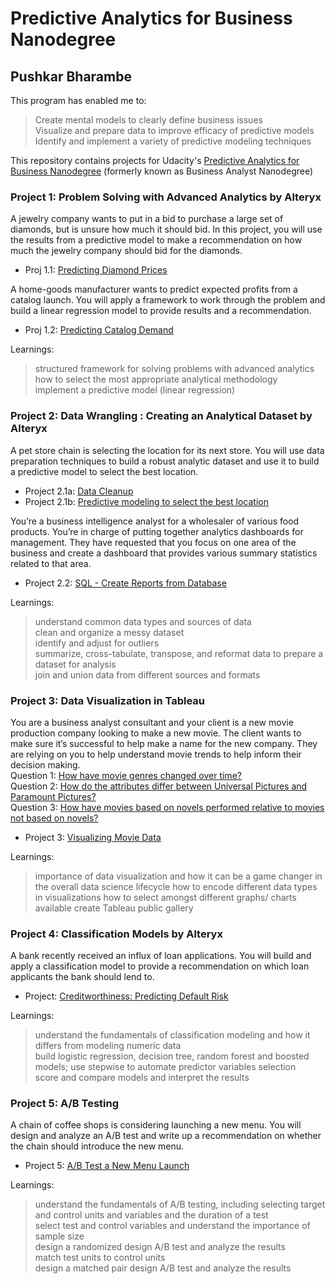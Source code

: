 # Predictive Analytics for Business Nanodegree                                                                        
## Pushkar Bharambe

This program has enabled me to: </br>
> Create mental models to clearly define business issues  </br>
> Visualize and prepare data to improve efficacy of predictive models  </br>
> Identify and implement a variety of predictive modeling techniques  </br>

This repository contains projects for Udacity's [Predictive Analytics for Business Nanodegree](https://www.udacity.com/course/business-analyst-nanodegree--nd008) (formerly known as Business Analyst Nanodegree)

### Project 1: Problem Solving with Advanced Analytics by Alteryx

A jewelry company wants to put in a bid to purchase a large set of diamonds, but is unsure how much it should bid. In this project, you will use the results from a predictive model to make a recommendation on how much the jewelry company should bid for the diamonds.

- Proj 1.1: [Predicting Diamond Prices](https://github.com/pushkardps/Predictive_Analytics_For_Business/blob/master/P1/P1%20-%20Diamond%20prices/P1_diamond_prices.pdf)

A home-goods manufacturer wants to predict expected profits from a catalog launch. You will apply a
framework to work through the problem and build a linear regression model to provide results and a
recommendation.

- Proj 1.2: [Predicting Catalog Demand](https://github.com/pushkardps/Predictive_Analytics_For_Business/blob/master/P1/P1%20-%20Catalog%20Retail/P1_predict_catalog_retail.pdf)

Learnings: 
> structured framework for solving problems with advanced analytics </br>
> how to select the most appropriate analytical methodology </br>
> implement a predictive model (linear regression) </br>

### Project 2: Data Wrangling : Creating an Analytical Dataset by Alteryx

A pet store chain is selecting the location for its next store. You will use data preparation techniques to build
a robust analytic dataset and use it to build a predictive model to select the best location.

- Project 2.1a: [Data Cleanup](https://github.com/pushkardps/Predictive_Analytics_For_Business/blob/master/P2/P2_create_an_analytical_dataset/p2.1a-create-an-analytical-dataset.pdf)
- Project 2.1b: [Predictive modeling to select the best location](https://github.com/pushkardps/Predictive_Analytics_For_Business/blob/master/P2/P2_create_an_analytical_dataset/p2.1b-recommend-a-city.pdf)

You’re a business intelligence analyst for a wholesaler of various food products. You’re in charge of putting together analytics dashboards for management. They have requested that you focus on one area of the business and create a dashboard that provides various summary statistics related to that area.

- Project 2.2: [SQL - Create Reports from Database](https://github.com/pushkardps/Predictive_Analytics_For_Business/blob/master/P2/P2_create_reports/p2.2-create-reports-northwind.pdf)

Learnings: 
> understand common data types and sources of data </br>
> clean and organize a messy dataset </br>
> identify and adjust for outliers </br>
> summarize, cross-tabulate, transpose, and reformat data to prepare a dataset for analysis </br>
> join and union data from different sources and formats </br>

### Project 3: Data Visualization in Tableau

You are a business analyst consultant and your client is a new movie production company looking to make a new movie. The client wants to make sure it’s successful to help make a name for the new company. They are relying on you to help understand movie trends to help inform their decision making. </br>
Question 1: [How have movie genres changed over time?](https://public.tableau.com/profile/pushkarbharambe#!/vizhome/movies-genre-over-time/Genresovertime) </br>
Question 2: [How do the attributes differ between Universal Pictures and Paramount Pictures?](https://public.tableau.com/profile/pushkarbharambe#!/vizhome/movies-paramount-vs-universal/Paramount_vs_Universal) </br>
Question 3: [How have movies based on novels performed relative to movies not based on novels?](https://public.tableau.com/profile/pushkarbharambe#!/vizhome/movies-novel-based/Anovelstory)</br>

- Project 3: [Visualizing Movie Data](https://github.com/pushkardps/Predictive_Analytics_For_Business/blob/master/P3/p3_movies_data_tableau_analysis.pdf)

Learnings:
> importance of data visualization and how it can be a game changer in the overall data science lifecycle
> how to encode different data types in visualizations
> how to select amongst different graphs/ charts available
> create Tableau public gallery

### Project 4: Classification Models by Alteryx

A bank recently received an influx of loan applications. You will build and apply a classification model to
provide a recommendation on which loan applicants the bank should lend to.

- Project: [Creditworthiness: Predicting Default Risk](https://github.com/pushkardps/Predictive_Analytics_For_Business/blob/master/P4/P4-bank-default-risk.pdf)

Learnings:
> understand the fundamentals of classification modeling and how it differs from modeling numeric data </br>
> build logistic regression, decision tree, random forest and boosted models; use stepwise to automate predictor variables selection </br>
> score and compare models and interpret the results </br>

### Project 5: A/B Testing

A chain of coffee shops is considering launching a new menu. You will design and analyze an A/B test and
write up a recommendation on whether the chain should introduce the new menu.

- Project 5: [A/B Test a New Menu Launch](https://github.com/pushkardps/Predictive_Analytics_For_Business/blob/master/P5/p5-AB-Testing.pdf)

Learnings:
> understand the fundamentals of A/B testing, including selecting target and control units and variables and the duration of a test </br>
> select test and control variables and understand the importance of sample size </br>
> design a randomized design A/B test and analyze the results </br>
> match test units to control units </br>
> design a matched pair design A/B test and analyze the results </br>

